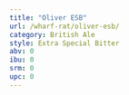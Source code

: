 ```yaml
---
title: "Oliver ESB"
url: /wharf-rat/oliver-esb/
category: British Ale
style: Extra Special Bitter
abv: 0
ibu: 0
srm: 0
upc: 0
---
```


